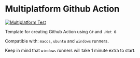 # Multiplatform Github Action

[![Multiplatform Test](https://github.com/Tilation/multiplatform-github-action/actions/workflows/main.yml/badge.svg)](https://github.com/Tilation/multiplatform-github-action/actions/workflows/main.yml)

Template for creating Github Action using `C#` and `.Net 6`

Compatible with: `macos`, `ubuntu` and `windows` runners.

Keep in mind that `windows` runners will take 1 minute extra to start.
